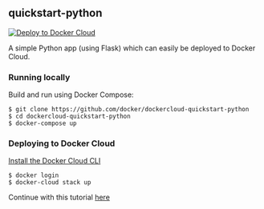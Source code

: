 ## quickstart-python

[![Deploy to Docker Cloud](https://files.cloud.docker.com/images/deploy-to-dockercloud.svg)](https://cloud.docker.com/stack/deploy/)

A simple Python app (using Flask) which can easily be deployed to Docker Cloud.

### Running locally

Build and run using Docker Compose:

	$ git clone https://github.com/docker/dockercloud-quickstart-python
	$ cd dockercloud-quickstart-python
	$ docker-compose up


### Deploying to Docker Cloud

[Install the Docker Cloud CLI](https://docs.docker.com/docker-cloud/tutorials/installing-cli/)

	$ docker login
	$ docker-cloud stack up

Continue with this tutorial [here](https://docs.docker.com/docker-cloud/tutorials/python/)
